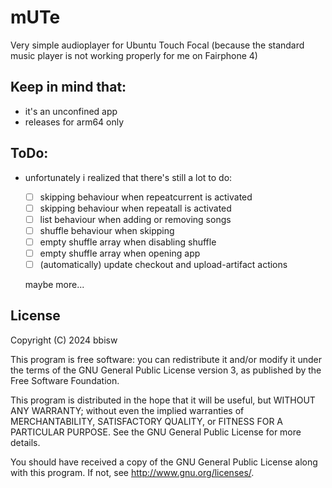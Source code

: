 # mUTe

Very simple audioplayer for Ubuntu Touch Focal (because the standard music player is not working properly for me on Fairphone 4)

## Keep in mind that:

- it's an unconfined app    
- releases for arm64 only

## ToDo:

- unfortunately i realized that there's still a lot to do:

  - [ ] skipping behaviour when repeatcurrent is activated
  - [ ] skipping behaviour when repeatall is activated
  - [ ] list behaviour when adding or removing songs
  - [ ] shuffle behaviour when skipping
  - [ ] empty shuffle array when disabling shuffle
  - [ ] empty shuffle array when opening app
  - [ ] (automatically) update checkout and upload-artifact actions

  maybe more...

## License

Copyright (C) 2024  bbisw

This program is free software: you can redistribute it and/or modify it under
the terms of the GNU General Public License version 3, as published by the
Free Software Foundation.

This program is distributed in the hope that it will be useful, but WITHOUT ANY
WARRANTY; without even the implied warranties of MERCHANTABILITY, SATISFACTORY
QUALITY, or FITNESS FOR A PARTICULAR PURPOSE.  See the GNU General Public License
for more details.

You should have received a copy of the GNU General Public License along with
this program. If not, see <http://www.gnu.org/licenses/>.
